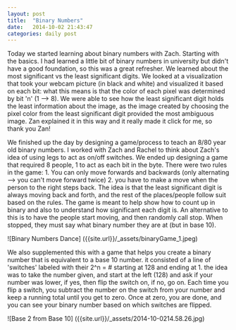 ```yaml
---
layout: post
title:  "Binary Numbers"
date:   2014-10-02 21:43:47
categories: daily post
---
```

Today we started learning about binary numbers with Zach. Starting with the basics. I had learned a little bit of binary numbers in university but didn't have a good foundation, so this was a great refresher. We learned about the most significant vs the least significant digits. We looked at a visualization that took your webcam picture (in black and white) and visualized it based on each bit: what this means is that the color of each pixel was determined by bit 'n' (1 --> 8). We were able to see how the least significant digit holds the least information about the image, as the image created by choosing the pixel color from the least significant digit provided the most ambiguous image. Zan explained it in this way and it really made it click for me, so thank you Zan! 

We finished up the day by designing a game/process to teach an 8/80 year old binary numbers. I worked with Zach and Rachel to think about Zach's idea of using legs to act as on/off switches. We ended up designing a game that required 8 people, 1 to act as each bit in the byte. There were two rules in the game: 1. You can only move forwards and backwards (only alternating --> you can't move forward twice) 2. you have to make a move when the person to the right steps back. The idea is that the least significant digit is always moving back and forth, and the rest of the places/people follow suit based on the rules. The game is meant to help show how to count up in binary and also to understand how significant each digit is. An alternative to this is to have the people start moving, and then randomly call stop. When stopped, they must say what binary number they are at (but in base 10). 

![Binary Numbers Dance] ({{site.url}}/_assets/binaryGame_1.jpeg)

We also supplemented this with a game that helps you create a binary number that is equivalent to a base 10 number. it consisted of a line of 'switches' labeled with their 2^n = # starting at 128 and ending at 1. the idea was to take the number given, and start at the left (128) and ask if your number was lower, if yes, then flip the switch on, if no, go on. Each time you flip a switch, you subtract the number on the switch from your number and keep a running total until you get to zero. Once at zero, you are done, and you can see your binary number based on which switches are flipped.

![Base 2 from Base 10] ({{site.url}}/_assets/2014-10-0214.58.26.jpg)
